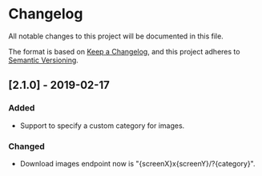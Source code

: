 # Changelog
All notable changes to this project will be documented in this file.

The format is based on [Keep a Changelog](https://keepachangelog.com/en/1.0.0/),
and this project adheres to [Semantic Versioning](https://semver.org/spec/v2.0.0.html).

## [2.1.0] - 2019-02-17
### Added
- Support to specify a custom category for images.
### Changed
- Download images endpoint now is "{screenX}x{screenY}/?{category}".
